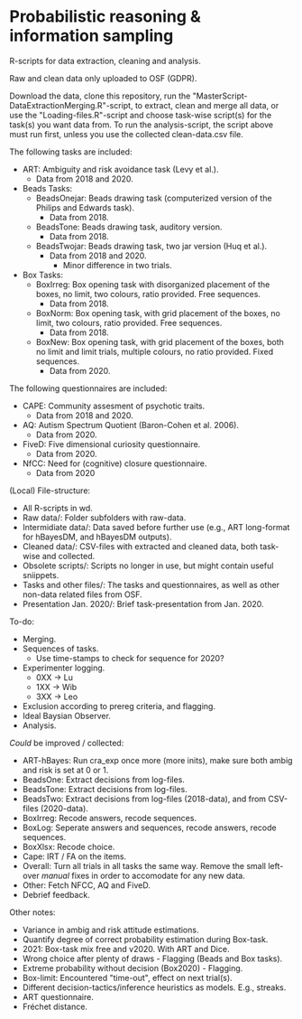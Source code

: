 # Probabilistic reasoning & information sampling

R-scripts for data extraction, cleaning and analysis.

Raw and clean data only uploaded to OSF (GDPR).

Download the data, clone this repository, run the "MasterScript-DataExtractionMerging.R"-script, to extract, clean and merge all data, or use the "Loading-files.R"-script and choose task-wise script(s) for the task(s) you want data from.
To run the analysis-script, the script above must run first, unless you use the collected clean-data.csv file.

The following tasks are included:
- ART: Ambiguity and risk avoidance task (Levy et al.).
  - Data from 2018 and 2020.
- Beads Tasks:
  - BeadsOnejar: Beads drawing task (computerized version of the Philips and Edwards task).
    - Data from 2018.
  - BeadsTone: Beads drawing task, auditory version.
    - Data from 2018.
  - BeadsTwojar: Beads drawing task, two jar version (Huq et al.).
    - Data from 2018 and 2020.
      - Minor difference in two trials.
- Box Tasks:
  - BoxIrreg: Box opening task with disorganized placement of the boxes, no limit, two colours, ratio provided. Free sequences.
    - Data from 2018.
  - BoxNorm: Box opening task, with grid placement of the boxes, no limit, two colours, ratio provided. Free sequences.
    - Data from 2018.
  - BoxNew: Box opening task, with grid placement of the boxes, both no limit and limit trials, multiple colours, no ratio provided. Fixed sequences.
    - Data from 2020.

The following questionnaires are included:
- CAPE: Community assesment of psychotic traits.
  - Data from 2018 and 2020.
- AQ: Autism Spectrum Quotient (Baron-Cohen et al. 2006).
  - Data from 2020.
- FiveD: Five dimensional curiosity questionnaire.
  - Data from 2020.
- NfCC: Need for (cognitive) closure questionnaire.
  - Data from 2020

(Local) File-structure:
- All R-scripts in wd.
- Raw data/: Folder subfolders with raw-data.
- Intermidiate data/: Data saved before further use (e.g., ART long-format for hBayesDM, and hBayesDM outputs).
- Cleaned data/: CSV-files with extracted and cleaned data, both task-wise and collected.
- Obsolete scripts/: Scripts no longer in use, but might contain useful sniippets.
- Tasks and other files/: The tasks and questionnaires, as well as other non-data related files from OSF.
- Presentation Jan. 2020/: Brief task-presentation from Jan. 2020.

To-do:
- Merging.
- Sequences of tasks.
  - Use time-stamps to check for sequence for 2020?
- Experimenter logging.
  - 0XX -> Lu
  - 1XX -> Wib
  - 3XX -> Leo
- Exclusion according to prereg criteria, and flagging.
- Ideal Baysian Observer.
- Analysis.

_Could_ be improved / collected:
- ART-hBayes: Run cra_exp once more (more inits), make sure both ambig and risk is set at 0 or 1.
- BeadsOne: Extract decisions from log-files.
- BeadsTone: Extract decisions from log-files.
- BeadsTwo: Extract decisions from log-files (2018-data), and from CSV-files (2020-data).
- BoxIrreg: Recode answers, recode sequences.
- BoxLog: Seperate answers and sequences, recode answers, recode sequences.
- BoxXlsx: Recode choice.
- Cape: IRT / FA on the items.
- Overall: Turn all trials in all tasks the same way. Remove the small left-over _manual_ fixes in order to accomodate for any new data.
- Other: Fetch NFCC, AQ and FiveD.
- Debrief feedback.

Other notes:
- Variance in ambig and risk attitude estimations.
- Quantify degree of correct probability estimation during Box-task.
- 2021: Box-task mix free and v2020. With ART and Dice.
- Wrong choice after plenty of draws - Flagging (Beads and Box tasks).
- Extreme probability without decision (Box2020) - Flagging.
- Box-limit: Encountered "time-out", effect on next trial(s).
- Different decision-tactics/inference heuristics as models. E.g., streaks.
- ART questionnaire.
- Fréchet distance.